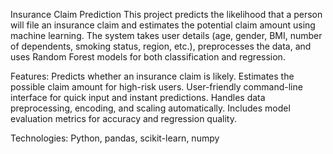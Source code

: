 Insurance Claim Prediction
This project predicts the likelihood that a person will file an insurance claim and estimates the potential claim amount using machine learning. The system takes user details (age, gender, BMI, number of dependents, smoking status, region, etc.), preprocesses the data, and uses Random Forest models for both classification and regression.

Features:
Predicts whether an insurance claim is likely.
Estimates the possible claim amount for high-risk users.
User-friendly command-line interface for quick input and instant predictions.
Handles data preprocessing, encoding, and scaling automatically.
Includes model evaluation metrics for accuracy and regression quality.

Technologies: Python, pandas, scikit-learn, numpy
